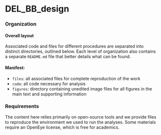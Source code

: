 # DEL_BB_design

### Organization
#### Overall layout
Associated code and files for different procedures are separated into distinct directories, outlined below. Each level of organization also contains a separate `README.md` file that better details what can be found. 

#### Manifest:
- `files`: all associated files for complete reproduction of the work
- `code`: all code necessary for analysis
- `figures`: directory containing unedited image files for all figures in the main text and supporting information

### Requirements
The content here relies primarily on open-source tools and we provide files to reproduce the environment we used to run the analyses. Some materials require an OpenEye license, which is free for academics. 

